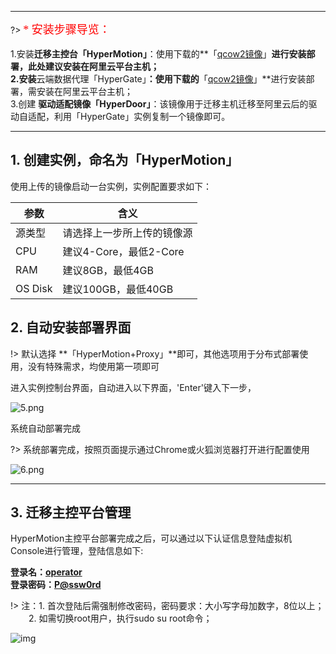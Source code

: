 

---

?>  <font face="黑体" size=4  color=red>* 安装步骤导览：</font> </br></br>
1.安装**迁移主控台「HyperMotion」**：使用下载的**「[qcow2镜像](standalone/aliyun/premise.md?id=qcow2下载)」**进行安装部署，此处建议安装在阿里云平台主机；</br>
2.安装**云端数据代理「HyperGate」**：使用下载的**「[qcow2镜像](standalone/aliyun/premise.md?id=qcow2下载)」**进行安装部署，需安装在阿里云平台主机；</br>
3.创建 **驱动适配镜像「HyperDoor」**：该镜像用于迁移主机迁移至阿里云后的驱动自适配，利用「HyperGate」实例复制一个镜像即可。  </br>



---
## 1. 创建实例，命名为「HyperMotion」

使用上传的镜像启动一台实例，实例配置要求如下：</br>

参数  | 含义
------------- | -------------
源类型  | 请选择上一步所上传的镜像源
CPU  | 建议4-Core，最低2-Core
RAM | 建议8GB，最低4GB
OS Disk  | 建议100GB，最低40GB



## 2. 自动安装部署界面

!> 默认选择 **「HyperMotion+Proxy」**即可，其他选项用于分布式部署使用，没有特殊需求，均使用第一项即可


进入实例控制台界面，自动进入以下界面，'Enter'键入下一步，

![5.png](https://oneprocloud.oss-cn-beijing.aliyuncs.com/_images/standalone/63.png ':size=70%')

系统自动部署完成

?> 系统部署完成，按照页面提示通过Chrome或火狐浏览器打开进行配置使用

![6.png](https://oneprocloud.oss-cn-beijing.aliyuncs.com/_images/standalone/install/7.png ':size=70%')

----

## 3. 迁移主控平台管理

HyperMotion主控平台部署完成之后，可以通过以下认证信息登陆虚拟机Console进行管理，登陆信息如下:</br>

**登录名：<u>operator</u>**</br>
**登录密码：<u>P@ssw0rd</u>**</br>

!> 注：1. 首次登陆后需强制修改密码，密码要求：大小写字母加数字，8位以上；</br>
 &ensp; &ensp; &ensp;2. 如需切换root用户，执行sudo su root命令；

![img](https://oneprocloud.oss-cn-beijing.aliyuncs.com/_images/standalone/install/3.png ':size=80%')
